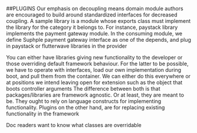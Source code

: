##PLUGINS
Our emphasis on decoupling means domain module authors are encouraged to build 
around standardized interfaces for decreased coupling. A sample library is a module 
whose exports class must implement the library for the category it belongs 
to. For instance, paystack library implements the payment gateway module. 
In the consuming module, we define Suphple payment gateway interface as one 
of the depends, and plug in paystack or flutterwave libraries in the provider

You can either have libraries giving new functionality to the developer or 
those overriding default framework behaviour. For the latter to be 
possible, we have to operate with interfaces, load our own implementation 
during boot, and pull them from the container.
We can either do this everywhere or at positions we intend leaving open for 
extension such as the object that boots controller arguments
The difference between both is that packages/libraries are framework 
agnostic. Or at least, they are meant to be. They ought to rely on language 
constructs for implementing functionality. Plugins on the other hand, are 
for replacing existing 
functionality in the framework

Doc readers want to know what classes are overridable